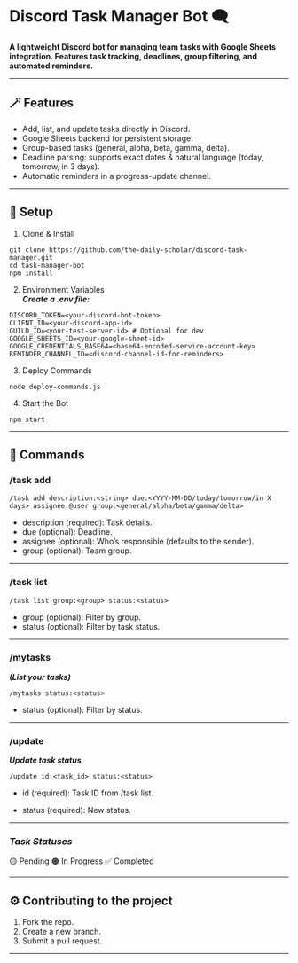 # Discord Task Manager Bot 🗨️
**A lightweight Discord bot for managing team tasks with Google Sheets integration.
Features task tracking, deadlines, group filtering, and automated reminders.**

---

## 🪄 Features 

- Add, list, and update tasks directly in Discord.
- Google Sheets backend for persistent storage.
- Group-based tasks (general, alpha, beta, gamma, delta).
- Deadline parsing: supports exact dates & natural language (today, tomorrow, in 3 days).
- Automatic reminders in a progress-update channel.

---

## 🚧 Setup

1. Clone & Install
```
git clone https://github.com/the-daily-scholar/discord-task-manager.git
cd task-manager-bot
npm install
```
2. Environment Variables <br>
***Create a .env file:***
```
DISCORD_TOKEN=<your-discord-bot-token>
CLIENT_ID=<your-discord-app-id>
GUILD_ID=<your-test-server-id> # Optional for dev
GOOGLE_SHEETS_ID=<your-google-sheet-id>
GOOGLE_CREDENTIALS_BASE64=<base64-encoded-service-account-key>
REMINDER_CHANNEL_ID=<discord-channel-id-for-reminders>
```
3. Deploy Commands
```
node deploy-commands.js
```
4. Start the Bot
```
npm start
```

---

## 💼 Commands

### /task add
```
/task add description:<string> due:<YYYY-MM-DD/today/tomorrow/in X days> assignee:@user group:<general/alpha/beta/gamma/delta>
```
- description (required): Task details.
- due (optional): Deadline.
- assignee (optional): Who’s responsible (defaults to the sender).
- group (optional): Team group.

---

### /task list
```
/task list group:<group> status:<status>
```
- group (optional): Filter by group.
- status (optional): Filter by task status.

---

### /mytasks
***(List your tasks)***
```
/mytasks status:<status>
```
- status (optional): Filter by status.

---

### /update
***Update task status***
```
/update id:<task_id> status:<status>
```
- id (required): Task ID from /task list.

- status (required): New status.

---

### *Task Statuses*
🟡 Pending
🟠 In Progress
✅ Completed

---

## ⚙️ Contributing to the project 
1. Fork the repo.
2. Create a new branch.
3. Submit a pull request.

---